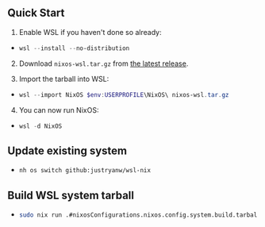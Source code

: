 ## Quick Start
1. Enable WSL if you haven't done so already:

- ```powershell
  wsl --install --no-distribution
  ```

2. Download `nixos-wsl.tar.gz` from [the latest release](https://github.com/justryanw/wsl-nix/releases/latest).

3. Import the tarball into WSL:

- ```powershell
  wsl --import NixOS $env:USERPROFILE\NixOS\ nixos-wsl.tar.gz
  ```

4. You can now run NixOS:

- ```powershell
  wsl -d NixOS
  ```

## Update existing system
- ```bash
  nh os switch github:justryanw/wsl-nix
  ```

## Build WSL system tarball
- ```bash
  sudo nix run .#nixosConfigurations.nixos.config.system.build.tarballBuilder
  ```